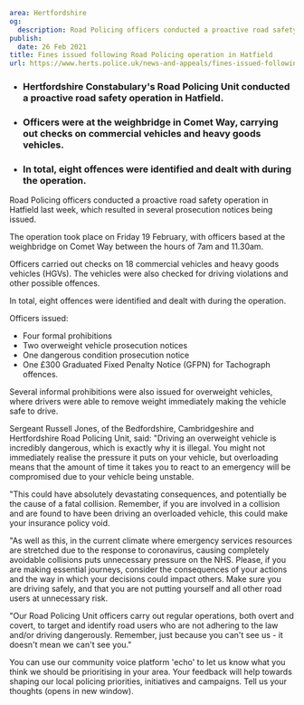 ```yaml
area: Hertfordshire
og:
  description: Road Policing officers conducted a proactive road safety operation in Hatfield last week, which resulted in several prosecution notices being issued.
publish:
  date: 26 Feb 2021
title: Fines issued following Road Policing operation in Hatfield
url: https://www.herts.police.uk/news-and-appeals/fines-issued-following-road-policing-operation-in-hatfield-1239
```

* ### Hertfordshire Constabulary's Road Policing Unit conducted a proactive road safety operation in Hatfield.

 * ### Officers were at the weighbridge in Comet Way, carrying out checks on commercial vehicles and heavy goods vehicles.

 * ### In total, eight offences were identified and dealt with during the operation.

Road Policing officers conducted a proactive road safety operation in Hatfield last week, which resulted in several prosecution notices being issued.

The operation took place on Friday 19 February, with officers based at the weighbridge on Comet Way between the hours of 7am and 11.30am.

Officers carried out checks on 18 commercial vehicles and heavy goods vehicles (HGVs). The vehicles were also checked for driving violations and other possible offences.

In total, eight offences were identified and dealt with during the operation.

Officers issued:

 * Four formal prohibitions
 * Two overweight vehicle prosecution notices
 * One dangerous condition prosecution notice
 * One £300 Graduated Fixed Penalty Notice (GFPN) for Tachograph offences.

Several informal prohibitions were also issued for overweight vehicles, where drivers were able to remove weight immediately making the vehicle safe to drive.

Sergeant Russell Jones, of the Bedfordshire, Cambridgeshire and Hertfordshire Road Policing Unit, said: "Driving an overweight vehicle is incredibly dangerous, which is exactly why it is illegal. You might not immediately realise the pressure it puts on your vehicle, but overloading means that the amount of time it takes you to react to an emergency will be compromised due to your vehicle being unstable.

"This could have absolutely devastating consequences, and potentially be the cause of a fatal collision. Remember, if you are involved in a collision and are found to have been driving an overloaded vehicle, this could make your insurance policy void.

"As well as this, in the current climate where emergency services resources are stretched due to the response to coronavirus, causing completely avoidable collisions puts unnecessary pressure on the NHS. Please, if you are making essential journeys, consider the consequences of your actions and the way in which your decisions could impact others. Make sure you are driving safely, and that you are not putting yourself and all other road users at unnecessary risk.

"Our Road Policing Unit officers carry out regular operations, both overt and covert, to target and identify road users who are not adhering to the law and/or driving dangerously. Remember, just because you can't see us - it doesn't mean we can't see you."

You can use our community voice platform 'echo' to let us know what you think we should be prioritising in your area. Your feedback will help towards shaping our local policing priorities, initiatives and campaigns. Tell us your thoughts (opens in new window).

